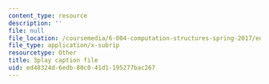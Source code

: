 ```yaml
---
content_type: resource
description: ''
file: null
file_location: /coursemedia/6-004-computation-structures-spring-2017/ed48324d6edb80c041d1195277bac267_VkVe_wNU6RI.srt
file_type: application/x-subrip
resourcetype: Other
title: 3play caption file
uid: ed48324d-6edb-80c0-41d1-195277bac267
---
```

